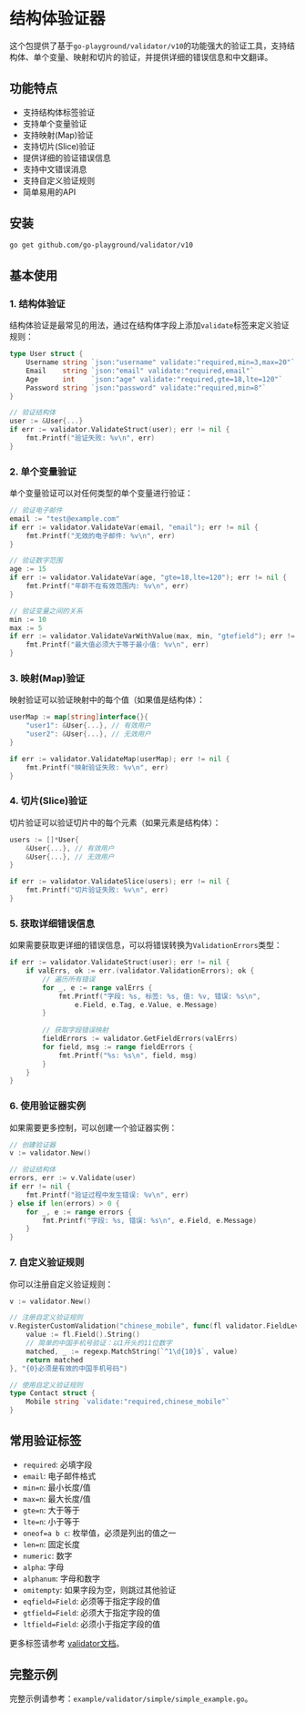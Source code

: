 # 结构体验证器

这个包提供了基于`go-playground/validator/v10`的功能强大的验证工具，支持结构体、单个变量、映射和切片的验证，并提供详细的错误信息和中文翻译。

## 功能特点

- 支持结构体标签验证
- 支持单个变量验证
- 支持映射(Map)验证
- 支持切片(Slice)验证
- 提供详细的验证错误信息
- 支持中文错误消息
- 支持自定义验证规则
- 简单易用的API

## 安装

```bash
go get github.com/go-playground/validator/v10
```

## 基本使用

### 1. 结构体验证

结构体验证是最常见的用法，通过在结构体字段上添加`validate`标签来定义验证规则：

```go
type User struct {
	Username string `json:"username" validate:"required,min=3,max=20"`
	Email    string `json:"email" validate:"required,email"`
	Age      int    `json:"age" validate:"required,gte=18,lte=120"`
	Password string `json:"password" validate:"required,min=8"`
}

// 验证结构体
user := &User{...}
if err := validator.ValidateStruct(user); err != nil {
	fmt.Printf("验证失败: %v\n", err)
}
```

### 2. 单个变量验证

单个变量验证可以对任何类型的单个变量进行验证：

```go
// 验证电子邮件
email := "test@example.com"
if err := validator.ValidateVar(email, "email"); err != nil {
	fmt.Printf("无效的电子邮件: %v\n", err)
}

// 验证数字范围
age := 15
if err := validator.ValidateVar(age, "gte=18,lte=120"); err != nil {
	fmt.Printf("年龄不在有效范围内: %v\n", err)
}

// 验证变量之间的关系
min := 10
max := 5
if err := validator.ValidateVarWithValue(max, min, "gtefield"); err != nil {
	fmt.Printf("最大值必须大于等于最小值: %v\n", err)
}
```

### 3. 映射(Map)验证

映射验证可以验证映射中的每个值（如果值是结构体）：

```go
userMap := map[string]interface{}{
	"user1": &User{...}, // 有效用户
	"user2": &User{...}, // 无效用户
}

if err := validator.ValidateMap(userMap); err != nil {
	fmt.Printf("映射验证失败: %v\n", err)
}
```

### 4. 切片(Slice)验证

切片验证可以验证切片中的每个元素（如果元素是结构体）：

```go
users := []*User{
	&User{...}, // 有效用户
	&User{...}, // 无效用户
}

if err := validator.ValidateSlice(users); err != nil {
	fmt.Printf("切片验证失败: %v\n", err)
}
```

### 5. 获取详细错误信息

如果需要获取更详细的错误信息，可以将错误转换为`ValidationErrors`类型：

```go
if err := validator.ValidateStruct(user); err != nil {
	if valErrs, ok := err.(validator.ValidationErrors); ok {
		// 遍历所有错误
		for _, e := range valErrs {
			fmt.Printf("字段: %s, 标签: %s, 值: %v, 错误: %s\n", 
				e.Field, e.Tag, e.Value, e.Message)
		}
		
		// 获取字段错误映射
		fieldErrors := validator.GetFieldErrors(valErrs)
		for field, msg := range fieldErrors {
			fmt.Printf("%s: %s\n", field, msg)
		}
	}
}
```

### 6. 使用验证器实例

如果需要更多控制，可以创建一个验证器实例：

```go
// 创建验证器
v := validator.New()

// 验证结构体
errors, err := v.Validate(user)
if err != nil {
	fmt.Printf("验证过程中发生错误: %v\n", err)
} else if len(errors) > 0 {
	for _, e := range errors {
		fmt.Printf("字段: %s, 错误: %s\n", e.Field, e.Message)
	}
}
```

### 7. 自定义验证规则

你可以注册自定义验证规则：

```go
v := validator.New()

// 注册自定义验证规则
v.RegisterCustomValidation("chinese_mobile", func(fl validator.FieldLevel) bool {
	value := fl.Field().String()
	// 简单的中国手机号验证：以1开头的11位数字
	matched, _ := regexp.MatchString(`^1\d{10}$`, value)
	return matched
}, "{0}必须是有效的中国手机号码")

// 使用自定义验证规则
type Contact struct {
	Mobile string `validate:"required,chinese_mobile"`
}
```

## 常用验证标签

- `required`: 必填字段
- `email`: 电子邮件格式
- `min=n`: 最小长度/值
- `max=n`: 最大长度/值
- `gte=n`: 大于等于
- `lte=n`: 小于等于
- `oneof=a b c`: 枚举值，必须是列出的值之一
- `len=n`: 固定长度
- `numeric`: 数字
- `alpha`: 字母
- `alphanum`: 字母和数字
- `omitempty`: 如果字段为空，则跳过其他验证
- `eqfield=Field`: 必须等于指定字段的值
- `gtfield=Field`: 必须大于指定字段的值
- `ltfield=Field`: 必须小于指定字段的值

更多标签请参考 [validator文档](https://pkg.go.dev/github.com/go-playground/validator/v10)。

## 完整示例

完整示例请参考：`example/validator/simple/simple_example.go`。 